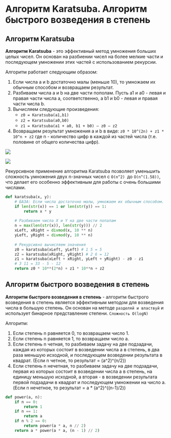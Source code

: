 # Алгоритм Karatsuba. Алгоритм быстрого возведения в степень

## Алгоритм Karatsuba

**Алгоритм Karatsuba** - это эффективный метод умножения больших целых чисел. Он основан на разбиении чисел на более мелкие части и последующем умножении этих частей с использованием рекурсии.

Алгоритм работает следующим образом:
1) Если числа a и b достаточно малы (меньше 10), то умножаем их обычным способом и возвращаем результат.
2) Разбиваем числа a и b на две части пополам. Пусть a1 и a0 - левая и правая части числа a, соответственно, а b1 и b0 - левая и правая части числа b.
3) Вычисляем следующие произведения:
	* `z0 = Karatsuba(a1,b1)`
	* `z2 = Karatsuba(a0,b0)`
	* `z1 = Karatsuba(a1 + a0, b1 + b0) – z0 – z2`
4) Возвращаем результат умножения a и b в виде:
	`z0 * 10^(2n) + z1 * 10^n + z2` где n - количество цифр в каждой из частей числа (т.е. половине от общего количества цифр).

![](https://lh7-us.googleusercontent.com/docsz/AD_4nXetHaOXK9Ji81TBICOEhYtQtRrqFBYsmqTHOMSF7o7q4JX3004RkQW0rymejn5FTAP0oH1VKOrvsEOrSYVNgy41W_9NNTqlzyPcwVgbpStdP5n2L_B0iWI6XbdvjvUAJZOO6_QH9Y5q8EpgkZNPhclm3ytG?key=9gziK4gT-jwK64_BpOeehQ)

![](../pictures/2.png)

Рекурсивное применение алгоритма Karatsuba позволяет уменьшить сложность умножения двух n-значных чисел с `O(n^2) `до `O(n^(1.58))`, что делает его особенно эффективным для работы с очень большими числами.

```python
def karatsuba(x, y):
	# БАЗА: Если числа достаточно малы, умножаем их обычным способом.
	if len(str(x)) == 1 or len(str(y)) == 1:
		return x * y
	
	# Разбиваем числа X и Y на две части попалам
	n = max(len(str(x)), len(str(y))) // 2
	xLeft, xRight = divmod(x, 10 ** n)
	yLeft, yRight = divmod(y, 10 ** n)
	
	# Рекурсивно вычисляем значения
	z0 = karatsuba(xLeft, yLeft) # 1 5 = 5
	z2 = karatsuba(xRight, yRight) # 2 6 = 12
	z1 = karatsuba(xLeft + xRight, yLeft + yRight) - z0 - z1
	# 3 11 = 33 - 5 - 12
	return z0 * 10**(2*n) + z1 * 10**n + z2 
```

## Алгоритм быстрого возведения в степень

**Алгоритм быстрого возведения в степень** - алгоритм быстрого возведения в степень является эффективным методом для возведения числа в большую степень. Он основан на методе `разделяй и властвуй` и использует бинарное представление степени. `Сложность O(logN)`

Алгоритм:
1) Если степень n равняется 0, то возвращаем число 1. 
2) Если степень n равняется 1, то возвращаем число a. 
3) Если степень n четная, то разбиваем задачу на две подзадачи, каждая из которых состоит в возведении числа a в степень, в два раза меньшую исходной, и последующем возведении результата в квадрат. 
   (Если n четное, то результат = (a^2)^(n/2))
4) Если степень n нечетная, то разбиваем задачу на две подзадачи, первая из которых состоит в возведении числа a в степень, на единицу меньшую исходной, а вторая - в возведении результата первой подзадачи в квадрат и последующем умножении на число a. 
   (Если n нечетное, то результат = a * (a^2)^((n-1)/2))

```python
def power(a, n):
	if n == 0:
		return 1
	if n == 1:
		return a
	if n % 2 == 0:
		return power(a * a, n // 2)
	return a * power(a * a, (n - 1) // 2)
```

